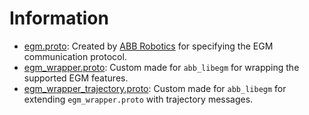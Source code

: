 # Information

* [egm.proto](proto/egm.proto): Created by [ABB Robotics](https://new.abb.com/products/robotics) for specifying the EGM communication protocol.
* [egm_wrapper.proto](proto/egm_wrapper.proto): Custom made for `abb_libegm` for wrapping the supported EGM features.
* [egm_wrapper_trajectory.proto](proto/egm_wrapper_trajectory.proto): Custom made for `abb_libegm` for extending `egm_wrapper.proto` with trajectory messages.
